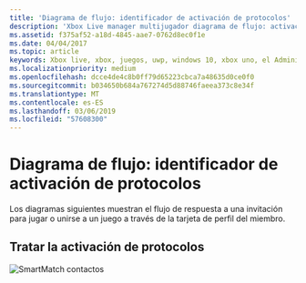 ```yaml
---
title: 'Diagrama de flujo: identificador de activación de protocolos'
description: 'Xbox Live manager multijugador diagrama de flujo: activación de protocolos de identificador.'
ms.assetid: f375af52-a18d-4845-aae7-0762d8ec0f1e
ms.date: 04/04/2017
ms.topic: article
keywords: Xbox live, xbox, juegos, uwp, windows 10, xbox uno, el Administrador de varios jugadores, diagrama de flujo
ms.localizationpriority: medium
ms.openlocfilehash: dcce4de4c8b0ff79d65223cbca7a48635d0ce0f0
ms.sourcegitcommit: b034650b684a767274d5d88746faeea373c8e34f
ms.translationtype: MT
ms.contentlocale: es-ES
ms.lasthandoff: 03/06/2019
ms.locfileid: "57608300"
---
```

# <a name="flowchart---handle-protocol-activation"></a>Diagrama de flujo: identificador de activación de protocolos

Los diagramas siguientes muestran el flujo de respuesta a una invitación para jugar o unirse a un juego a través de la tarjeta de perfil del miembro.

## <a name="handle-protocol-activation"></a>Tratar la activación de protocolos

![SmartMatch contactos](../../../images/multiplayer/mpm-on-activation.png)

